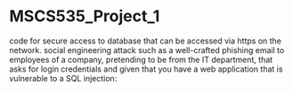 # MSCS535_Project_1
code for secure access to database that can be accessed via https on the network. social engineering attack such as a well-crafted phishing email to employees of a company, pretending to be from the IT department, that asks for login credentials and given that you have a web application that is vulnerable to a SQL injection: 
